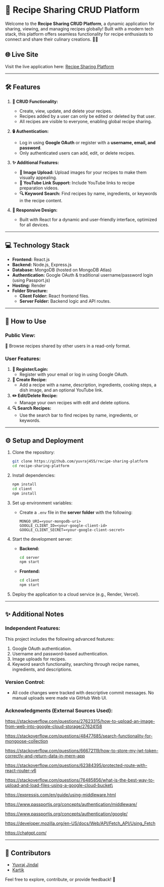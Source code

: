# 🍴 Recipe Sharing CRUD Platform

Welcome to the **Recipe Sharing CRUD Platform**, a dynamic application for sharing, viewing, and managing recipes globally! Built with a modern tech stack, this platform offers seamless functionality for recipe enthusiasts to connect and share their culinary creations. 🍳✨

## 🌐 **Live Site**
Visit the live application here: [Recipe Sharing Platform](http://localhost:3000)

---

## 🛠️ **Features**

1. **🔄 CRUD Functionality:**
   - Create, view, update, and delete your recipes.
   - Recipes added by a user can only be edited or deleted by that user.
   - All recipes are visible to everyone, enabling global recipe sharing.

2. **🔒 Authentication:**
   - Log in using **Google OAuth** or register with a **username, email, and password**.
   - Only authenticated users can add, edit, or delete recipes.

3. **✨ Additional Features:**
   - **📸 Image Upload:** Upload images for your recipes to make them visually appealing.
   - **🎥 YouTube Link Support:** Include YouTube links to recipe preparation videos.
   - **🔍 Keyword Search:** Find recipes by name, ingredients, or keywords in the recipe content.

4. **📱 Responsive Design:**
   - Built with React for a dynamic and user-friendly interface, optimized for all devices.

---

## 💻 **Technology Stack**

- **Frontend:** React.js  
- **Backend:** Node.js, Express.js  
- **Database:** MongoDB (hosted on MongoDB Atlas)  
- **Authentication:** Google OAuth & traditional username/password login (using Passport.js)  
- **Hosting:** Render  
- **Folder Structure:**  
  - **Client Folder:** React frontend files.  
  - **Server Folder:** Backend logic and API routes.  

---

## 🚀 **How to Use**

### **Public View:**
👀 Browse recipes shared by other users in a read-only format.

### **User Features:**
1. **👤 Register/Login:**
   - Register with your email or log in using Google OAuth.
2. **📜 Create Recipe:**
   - Add a recipe with a name, description, ingredients, cooking steps, a dish image, and an optional YouTube link.
3. **✏️ Edit/Delete Recipe:**
   - Manage your own recipes with edit and delete options.
4. **🔍 Search Recipes:**
   - Use the search bar to find recipes by name, ingredients, or keywords.

---

## ⚙️ **Setup and Deployment**

1. Clone the repository:
   ```bash
   git clone https://github.com/yuvraj455/recipe-sharing-platform
   cd recipe-sharing-platform
   ```

2. Install dependencies:
   ```bash
   npm install
   cd client
   npm install
   ```

3. Set up environment variables:
   - Create a `.env` file in the **server folder** with the following:
     ```
     MONGO_URI=<your-mongodb-uri>
     GOOGLE_CLIENT_ID=<your-google-client-id>
     GOOGLE_CLIENT_SECRET=<your-google-client-secret>
     ```

4. Start the development server:
   - **Backend:**
     ```bash
     cd server
     npm start
     ```
   - **Frontend:**
     ```bash
     cd client
     npm start
     ```

5. Deploy the application to a cloud service (e.g., Render, Vercel).

---

## ✨ **Additional Notes**

### **Independent Features:**
This project includes the following advanced features:
1. Google OAuth authentication.
2. Username and password-based authentication.
3. Image uploads for recipes.
4. Keyword search functionality, searching through recipe names, ingredients, and descriptions.

### **Version Control:**
- All code changes were tracked with descriptive commit messages. No manual uploads were made via GitHub Web UI.

### **Acknowledgments (External Sources Used):**
https://stackoverflow.com/questions/27623315/how-to-upload-an-image-from-web-into-google-cloud-storage/27624158

https://stackoverflow.com/questions/48477685/search-functionality-for-mongoose-collection

https://stackoverflow.com/questions/66672119/how-to-store-my-jwt-token-correctly-and-return-data-in-mern-app

https://stackoverflow.com/questions/62384395/protected-route-with-react-router-v6

https://stackoverflow.com/questions/76485856/what-is-the-best-way-to-upload-and-load-files-using-a-google-cloud-bucket\

https://expressjs.com/en/guide/using-middleware.html

https://www.passportjs.org/concepts/authentication/middleware/

https://www.passportjs.org/concepts/authentication/google/

https://developer.mozilla.org/en-US/docs/Web/API/Fetch_API/Using_Fetch

https://chatgpt.com/

---

## 👥 **Contributors**
- [Yuvraj Jindal](https://github.com/yuvraj455)  
- [Kartik ](https://github.com/Kartikshahi)

Feel free to explore, contribute, or provide feedback! 🙌
